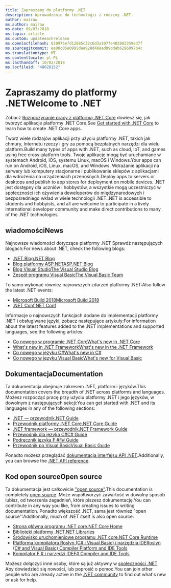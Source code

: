 ```yaml
---
title: Zapraszamy do platformy .NET
description: Wprowadzenie do technologii z rodziny .NET.
author: mairaw
ms.author: mairaw
ms.date: 09/07/2018
ms.topic: article
ms.custom: updateeachrelease
ms.openlocfilehash: 020976efd12685c32c6d3a107fe403883359ed7f
ms.sourcegitcommit: ea00c05e0995dae928d48ead99ddab6296097b4c
ms.translationtype: MT
ms.contentlocale: pl-PL
ms.lasthandoff: 10/02/2018
ms.locfileid: "48028152"
---
```

# <a name="welcome-to-net"></a><span data-ttu-id="c04d9-103">Zapraszamy do platformy .NET</span><span class="sxs-lookup"><span data-stu-id="c04d9-103">Welcome to .NET</span></span>

<span data-ttu-id="c04d9-104">Zobacz [Rozpoczynanie pracy z platformą .NET Core](core/get-started.md) dowiesz się, jak tworzyć aplikacje platformy .NET Core.</span><span class="sxs-lookup"><span data-stu-id="c04d9-104">See [Get started with .NET Core](core/get-started.md) to learn how to create .NET Core apps.</span></span>

<span data-ttu-id="c04d9-105">Twórz wiele rodzajów aplikacji przy użyciu platformy .NET, takich jak chmury, Internetu rzeczy i gry za pomocą bezpłatnych narzędzi dla wielu platform.</span><span class="sxs-lookup"><span data-stu-id="c04d9-105">Build many types of apps with .NET, such as cloud, IoT, and games using free cross-platform tools.</span></span> <span data-ttu-id="c04d9-106">Twoje aplikacje mogą być uruchamiane w systemach Android, iOS, systemu Linux, macOS i Windows.</span><span class="sxs-lookup"><span data-stu-id="c04d9-106">Your apps can run on Android, iOS, Linux, macOS, and Windows.</span></span> <span data-ttu-id="c04d9-107">Wdrażanie aplikacji na serwery lub komputery stacjonarne i publikowanie sklepów z aplikacjami dla wdrożenia na urządzeniach przenośnych.</span><span class="sxs-lookup"><span data-stu-id="c04d9-107">Deploy apps to servers or desktops and publish to app stores for deployment on mobile devices.</span></span> <span data-ttu-id="c04d9-108">.NET jest dostępny dla uczniów i hobbystów, a wszystkie mogą uczestniczyć w społeczności ich ożywienia deweloperów do międzynarodowych i bezpośredniego wkład w wiele technologii .NET.</span><span class="sxs-lookup"><span data-stu-id="c04d9-108">.NET is accessible to students and hobbyists, and all are welcome to participate in a lively international developer community and make direct contributions to many of the .NET technologies.</span></span>

## <a name="news"></a><span data-ttu-id="c04d9-109">wiadomości</span><span class="sxs-lookup"><span data-stu-id="c04d9-109">News</span></span>

<span data-ttu-id="c04d9-110">Najnowsze wiadomości dotyczące platformy .NET Sprawdź następujących blogach:</span><span class="sxs-lookup"><span data-stu-id="c04d9-110">For news about .NET, check the following blogs:</span></span>

- [<span data-ttu-id="c04d9-111">.NET Blog</span><span class="sxs-lookup"><span data-stu-id="c04d9-111">.NET Blog</span></span>](https://blogs.msdn.microsoft.com/dotnet/)
- [<span data-ttu-id="c04d9-112">Blog platformy ASP.NET</span><span class="sxs-lookup"><span data-stu-id="c04d9-112">ASP.NET Blog</span></span>](https://blogs.msdn.microsoft.com/webdev/)
- [<span data-ttu-id="c04d9-113">Blog Visual Studio</span><span class="sxs-lookup"><span data-stu-id="c04d9-113">The Visual Studio Blog</span></span>](https://blogs.msdn.microsoft.com/visualstudio/)
- [<span data-ttu-id="c04d9-114">Zespół programu Visual Basic</span><span class="sxs-lookup"><span data-stu-id="c04d9-114">The Visual Basic Team</span></span>](https://blogs.msdn.microsoft.com/vbteam/)

<span data-ttu-id="c04d9-115">To samo wykonać również najnowszych zdarzeń platformy .NET:</span><span class="sxs-lookup"><span data-stu-id="c04d9-115">Also follow the latest .NET events:</span></span>

- [<span data-ttu-id="c04d9-116">Microsoft Build 2018</span><span class="sxs-lookup"><span data-stu-id="c04d9-116">Microsoft Build 2018</span></span>](https://channel9.msdn.com/Events/Build/2018)
- [<span data-ttu-id="c04d9-117">.NET Conf</span><span class="sxs-lookup"><span data-stu-id="c04d9-117">.NET Conf</span></span>](https://www.dotnetconf.net/)

<span data-ttu-id="c04d9-118">Informacje o najnowszych funkcjach dodane do implementacji platformy .NET i obsługiwane języki, zobacz następujące artykuły:</span><span class="sxs-lookup"><span data-stu-id="c04d9-118">For information about the latest features added to the .NET implementations and supported languages, see the following articles:</span></span>

- [<span data-ttu-id="c04d9-119">Co nowego w programie .NET Core</span><span class="sxs-lookup"><span data-stu-id="c04d9-119">What's new in .NET Core</span></span>](core/whats-new/index.md)
- [<span data-ttu-id="c04d9-120">What's new in .NET Framework</span><span class="sxs-lookup"><span data-stu-id="c04d9-120">What's new in the .NET Framework</span></span>](framework/whats-new/index.md)
- [<span data-ttu-id="c04d9-121">Co nowego w języku C#</span><span class="sxs-lookup"><span data-stu-id="c04d9-121">What's new in C#</span></span>](csharp/whats-new/index.md)
- [<span data-ttu-id="c04d9-122">Co nowego w języku Visual Basic</span><span class="sxs-lookup"><span data-stu-id="c04d9-122">What's new for Visual Basic</span></span>](visual-basic/getting-started/whats-new.md)

## <a name="documentation"></a><span data-ttu-id="c04d9-123">Dokumentacja</span><span class="sxs-lookup"><span data-stu-id="c04d9-123">Documentation</span></span>

<span data-ttu-id="c04d9-124">Ta dokumentacja obejmuje zakresem .NET, platform i języków.</span><span class="sxs-lookup"><span data-stu-id="c04d9-124">This documentation covers the breadth of .NET across platforms and languages.</span></span>  <span data-ttu-id="c04d9-125">Możesz rozpocząć pracę przy użyciu platformy .NET i jego języków, w dowolnym z następujących sekcji:</span><span class="sxs-lookup"><span data-stu-id="c04d9-125">You can get started with .NET and its languages in any of the following sections:</span></span>

- [<span data-ttu-id="c04d9-126">.NET — przewodnik</span><span class="sxs-lookup"><span data-stu-id="c04d9-126">.NET Guide</span></span>](standard/index.md)
- [<span data-ttu-id="c04d9-127">Przewodnik platformy .NET Core</span><span class="sxs-lookup"><span data-stu-id="c04d9-127">.NET Core Guide</span></span>](core/index.md)
- [<span data-ttu-id="c04d9-128">.NET framework — przewodnik</span><span class="sxs-lookup"><span data-stu-id="c04d9-128">.NET Framework Guide</span></span>](framework/index.md)
- [<span data-ttu-id="c04d9-129">Przewodnik dla języka C#</span><span class="sxs-lookup"><span data-stu-id="c04d9-129">C# Guide</span></span>](csharp/index.md)
- [<span data-ttu-id="c04d9-130">Podręcznik języka F #</span><span class="sxs-lookup"><span data-stu-id="c04d9-130">F# Guide</span></span>](fsharp/index.md)
- [<span data-ttu-id="c04d9-131">Przewodnik po Visual Basic</span><span class="sxs-lookup"><span data-stu-id="c04d9-131">Visual Basic Guide</span></span>](visual-basic/index.md)

<span data-ttu-id="c04d9-132">Ponadto możesz przeglądać [dokumentacja interfejsu API .NET](/dotnet/api).</span><span class="sxs-lookup"><span data-stu-id="c04d9-132">Additionally, you can browse the [.NET API reference](/dotnet/api).</span></span>

## <a name="open-source"></a><span data-ttu-id="c04d9-133">Kod open source</span><span class="sxs-lookup"><span data-stu-id="c04d9-133">Open source</span></span>

<span data-ttu-id="c04d9-134">Ta dokumentacja jest całkowicie ["open source"](https://github.com/dotnet/docs).</span><span class="sxs-lookup"><span data-stu-id="c04d9-134">This documentation is completely [open source](https://github.com/dotnet/docs).</span></span> <span data-ttu-id="c04d9-135">Może współtworzyć zawartość w dowolny sposób lubisz, od tworzenia zagadnień, które piszesz dokumentację.</span><span class="sxs-lookup"><span data-stu-id="c04d9-135">You can contribute in any way you like, from creating issues to writing documentation.</span></span>  <span data-ttu-id="c04d9-136">Ponadto większość .NET, sama jest również "open source":</span><span class="sxs-lookup"><span data-stu-id="c04d9-136">Additionally, much of .NET itself is also open source:</span></span>

- [<span data-ttu-id="c04d9-137">Strona główna programu .NET core</span><span class="sxs-lookup"><span data-stu-id="c04d9-137">.NET Core Home</span></span>](https://github.com/dotnet/core)
- [<span data-ttu-id="c04d9-138">Biblioteki platformy .NET</span><span class="sxs-lookup"><span data-stu-id="c04d9-138">.NET Libraries</span></span>](https://github.com/dotnet/corefx)
- [<span data-ttu-id="c04d9-139">Środowisko uruchomieniowe programu .NET core</span><span class="sxs-lookup"><span data-stu-id="c04d9-139">.NET Core Runtime</span></span>](https://github.com/dotnet/coreclr)
- [<span data-ttu-id="c04d9-140">Platforma kompilatora Roslyn (C# i Visual Basic) i narzędzia IDE</span><span class="sxs-lookup"><span data-stu-id="c04d9-140">Roslyn (C# and Visual Basic) Compiler Platform and IDE Tools</span></span>](https://github.com/dotnet/roslyn)
- [<span data-ttu-id="c04d9-141">Kompilator F # i narzędzi IDE</span><span class="sxs-lookup"><span data-stu-id="c04d9-141">F# Compiler and IDE Tools</span></span>](https://github.com/microsoft/visualfsharp)

<span data-ttu-id="c04d9-142">Możesz dołączyć inne osoby, które są już aktywny w [społeczności .NET](https://www.microsoft.com/net/community) Aby dowiedzieć się nowości, lub poprosić o pomoc.</span><span class="sxs-lookup"><span data-stu-id="c04d9-142">You can join other people who are already active in the [.NET community](https://www.microsoft.com/net/community) to find out what's new or ask for help.</span></span>
